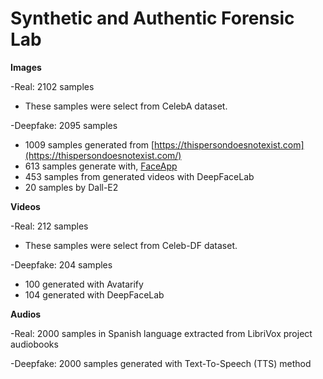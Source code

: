 # Synthetic and Authentic Forensic Lab

**Images**

 -Real: 2102 samples

  - These samples were select from CelebA dataset.

 -Deepfake: 2095 samples

  - 1009 samples generated from [https://thispersondoesnotexist.com](https://thispersondoesnotexist.com/)
  -  613 samples generate with, [FaceApp](https://play.google.com/store/apps/details?id=io.faceapp&pcampaignid=web_share)
  -  453 samples from generated videos with DeepFaceLab
  -   20 samples by Dall-E2
	
		
	
**Videos**

 -Real: 212 samples

  - These samples were select from Celeb-DF dataset.

 -Deepfake: 204 samples
  - 100 generated with Avatarify
  - 104 generated with DeepFaceLab
	
	
**Audios**

 -Real: 2000 samples in Spanish language extracted from LibriVox project audiobooks
	
 -Deepfake: 2000 samples generated with Text-To-Speech (TTS) method
